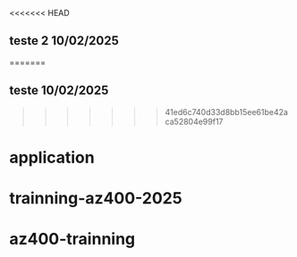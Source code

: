 <<<<<<< HEAD
## teste 2 10/02/2025
=======
## teste 10/02/2025

>>>>>>> 41ed6c740d33d8bb15ee61be42aca52804e99f17
# application
# trainning-az400-2025
# az400-trainning

